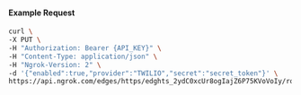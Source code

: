 <!-- Code generated for API Clients. DO NOT EDIT. -->

#### Example Request

```bash
curl \
-X PUT \
-H "Authorization: Bearer {API_KEY}" \
-H "Content-Type: application/json" \
-H "Ngrok-Version: 2" \
-d '{"enabled":true,"provider":"TWILIO","secret":"secret_token"}' \
https://api.ngrok.com/edges/https/edghts_2ydC0xcUr8ogIajZ6P75KVoVoIy/routes/edghtsrt_2ydC0wBVjD6GKrvIc4AynBiB6rz/webhook_verification
```

